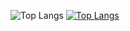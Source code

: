 
![Top Langs](https://github-readme-stats.vercel.app/api/?username=leonardo-felipe&count_private=true&theme=tokyonight&showicons=true)
[![Top Langs](https://github-readme-stats.vercel.app/api/top-langs/?username=leonardo-felipe&layout=compact&theme=tokyonight)](https://github.com/leonardo-felipe/github-readme-stats)

<!--
Back-end

![AdonisJS](https://img.shields.io/badge/adonisjs-%23220052.svg?style=for-the-badge&logo=adonisjs&logoColor=white)

![Django](https://img.shields.io/badge/django-%23092E20.svg?style=for-the-badge&logo=django&logoColor=white)
![DjangoREST](https://img.shields.io/badge/DJANGO-REST-ff1709?style=for-the-badge&logo=django&logoColor=white&color=ff1709&labelColor=gray)

![Laravel](https://img.shields.io/badge/laravel-%23FF2D20.svg?style=for-the-badge&logo=laravel&logoColor=white)

![NestJS](https://img.shields.io/badge/nestjs-%23E0234E.svg?style=for-the-badge&logo=nestjs&logoColor=white)

![Rails](https://img.shields.io/badge/rails-%23CC0000.svg?style=for-the-badge&logo=ruby-on-rails&logoColor=white)

Front-end

![Angular](https://img.shields.io/badge/angular-%23DD0031.svg?style=for-the-badge&logo=angular&logoColor=white)

![Next JS](https://img.shields.io/badge/Next-black?style=for-the-badge&logo=next.js&logoColor=white)

![Vue.js](https://img.shields.io/badge/vuejs-%2335495e.svg?style=for-the-badge&logo=vuedotjs&logoColor=%234FC08D)

Mobile

![Flutter](https://img.shields.io/badge/Flutter-%2302569B.svg?style=for-the-badge&logo=Flutter&logoColor=white)



https://github.com/Ileriayo/markdown-badges#-frameworks-platforms-and-libraries
